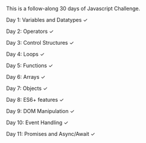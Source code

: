 This is a follow-along 30 days of Javascript Challenge.

Day 1: Variables and Datatypes   ✓

Day 2: Operators   ✓

Day 3: Control Structures   ✓

Day 4: Loops   ✓

Day 5: Functions   ✓

Day 6: Arrays   ✓

Day 7: Objects   ✓

Day 8: ES6+ features   ✓

Day 9: DOM Manipulation   ✓

Day 10: Event Handling   ✓

Day 11: Promises and Async/Await   ✓
